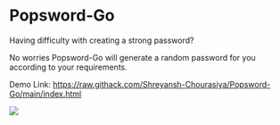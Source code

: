 # Popsword-Go

Having difficulty with creating a strong password?

No worries Popsword-Go will generate a random password for you according to your requirements.

Demo Link: https://raw.githack.com/Shreyansh-Chourasiya/Popsword-Go/main/index.html



![](https://user-images.githubusercontent.com/99022546/188415729-fa08be75-7c9b-4682-8375-fa20f965f2b8.png)


